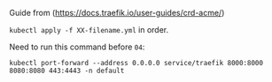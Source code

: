 Guide from (https://docs.traefik.io/user-guides/crd-acme/)

`kubectl apply -f XX-filename.yml` in order.

Need to run this command before `04`:
```
kubectl port-forward --address 0.0.0.0 service/traefik 8000:8000 8080:8080 443:4443 -n default
```
